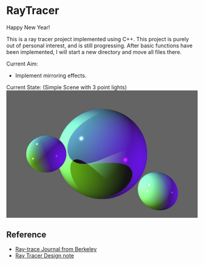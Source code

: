 # RayTracer

Happy New Year!

This is a ray tracer project implemented using C++. This project is purely out of personal interest, and is still progressing. After basic functions have been implemented, I will start a new directory and move all files there.

Current Aim:
* Implement mirroring effects.

Current State:
(Simple Scene with 3 point lights)
![Simple Scene with 3 point lights](image.jpg)


## Reference

* [Ray-trace Journal from Berkeley](http://inst.eecs.berkeley.edu/~cs184/fa09/raytrace_journal.php)
* [Ray Tracer Design note](http://inst.eecs.berkeley.edu/~cs184/fa09/resources/raytracing.htm)
